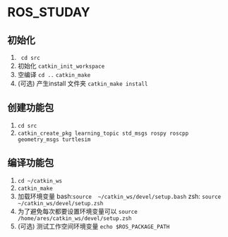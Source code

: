 # ROS_STUDAY
## 初始化
1. ` cd src`
2. 初始化  `catkin_init_workspace`
3. 空编译 `cd ..` `catkin_make`
4. (可选) 产生install 文件夹  `catkin_make install`

## 创建功能包
1.  `cd src`
2. `catkin_create_pkg learning_topic std_msgs rospy roscpp geometry_msgs turtlesim`

## 编译功能包
1. `cd ~/catkin_ws`
2. `catkin_make`  
3. 加载环境变量  bash:`source  ~/catkin_ws/devel/setup.bash` zsh: `source  ~/catkin_ws/devel/setup.zsh` 
4. 为了避免每次都要设置环境变量可以 `source /home/ares/catkin_ws/devel/setup.zsh`
5. (可选) 测试工作空间环境变量 `echo $ROS_PACKAGE_PATH`